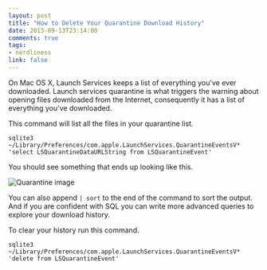 ```yaml
---
layout: post
title: "How to Delete Your Quarantine Download History"
date: 2013-09-13T23:14:00
comments: true
tags:
- nerdliness
link: false
---
```

On Mac OS X, Launch Services keeps a list of everything you've ever downloaded. Launch services
quarantine is what triggers the warning about opening files downloaded from the Internet,
consequently it has a list of everything you've downloaded.

This command will list all the files in your quarantine list.

    sqlite3 ~/Library/Preferences/com.apple.LaunchServices.QuarantineEventsV* 'select LSQuarantineDataURLString from LSQuarantineEvent'

You should see something that ends up looking like this.

![Quarantine image](https://zanshin.net/images/quarantine.png)

You can also append `| sort` to the end of the command to sort the output. And if you are confident with SQL you can write more advanced queries to explore your download history.

To clear your history run this command.

    sqlite3 ~/Library/Preferences/com.apple.LaunchServices.QuarantineEventsV* 'delete from LSQuarantineEvent'


